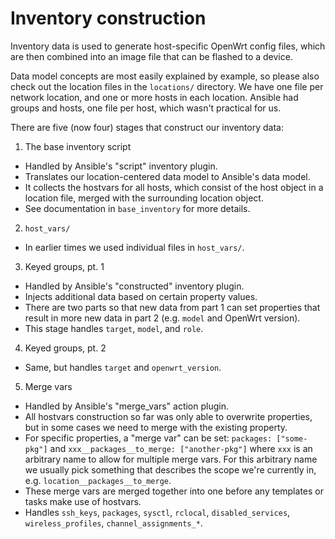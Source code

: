 
# Inventory construction

Inventory data is used to generate host-specific OpenWrt config files,
which are then combined into an image file that can be flashed to a device.

Data model concepts are most easily explained by example,
so please also check out the location files in the `locations/` directory.
We have one file per network location, and one or more hosts in each location.
Ansible had groups and hosts, one file per host, which wasn't practical for us.

There are five (now four) stages that construct our inventory data:

1. The base inventory script
  - Handled by Ansible's "script" inventory plugin.
  - Translates our location-centered data model to Ansible's data model.
  - It collects the hostvars for all hosts, which consist of the host object
    in a location file, merged with the surrounding location object.
  - See documentation in `base_inventory` for more details.
2. `host_vars/`
  - In earlier times we used individual files in `host_vars/`.
3. Keyed groups, pt. 1
  - Handled by Ansible's "constructed" inventory plugin.
  - Injects additional data based on certain property values.
  - There are two parts so that new data from part 1 can set properties
    that result in more new data in part 2 (e.g. `model` and OpenWrt version).
  - This stage handles `target`, `model`, and `role`.
4. Keyed groups, pt. 2
  - Same, but handles `target` and `openwrt_version`.
5. Merge vars
  - Handled by Ansible's "merge_vars" action plugin.
  - All hostvars construction so far was only able to overwrite properties,
    but in some cases we need to merge with the existing property.
  - For specific properties, a "merge var" can be set:
    `packages: ["some-pkg"]` and `xxx__packages__to_merge: ["another-pkg"]`
    where `xxx` is an arbitrary name to allow for multiple merge vars.
    For this arbitrary name we usually pick something that describes the
    scope we're currently in, e.g. `location__packages__to_merge`.
  - These merge vars are merged together into one
    before any templates or tasks make use of hostvars.
  - Handles `ssh_keys`, `packages`, `sysctl`, `rclocal`,
    `disabled_services`, `wireless_profiles`, `channel_assignments_*`.
